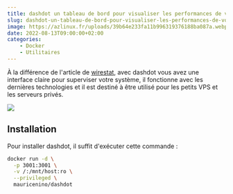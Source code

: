 ```yaml
---
title: dashdot un tableau de bord pour visualiser les performances de votre ordinateur
slug: dashdot-un-tableau-de-bord-pour-visualiser-les-performances-de-votre-ordinateur
image: https://azlinux.fr/uploads/39b64e233fa11b996319376188ba087a.webp
date: 2022-08-13T09:00:00+02:00
categories:
    - Docker
    - Utilitaires
---
```


À la différence de l'article de [wirestat](https://azlinux.fr/wirestat), avec dashdot vous avez une interface claire pour superviser votre système, il fonctionne avec les dernières technologies et il est destiné à être utilisé pour les petits VPS et les serveurs privés.

![](https://azlinux.fr/uploads/f55fc08fc731c820cc6b6266cc82aae5.webp)

## Installation

Pour installer dashdot, il suffit d'exécuter cette commande :

```bash
docker run -d \
  -p 3001:3001 \
  -v /:/mnt/host:ro \
  --privileged \
  mauricenino/dashdot
```
